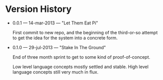 Version History
===============

* 0.0.1 &mdash; 14-mar-2013 &mdash; "Let Them Eat Pi"

  First commit to new repo, and the beginning of the third-or-so
  attempt to get the idea for the system into a concrete form.

* 0.1.0 &mdash; 29-jul-2013 &mdash; "Stake In The Ground"

  End of three month sprint to get to some kind of proof-of-concept.

  Low level language concepts mostly settled and stable. High level
  language concepts still very much in flux.
